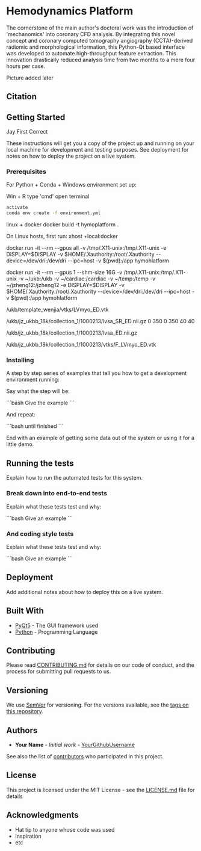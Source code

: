 # Hemodynamics Platform

The cornerstone of the main author's doctoral work was the introduction of 'mechanomics' into coronary CFD analysis. By integrating this novel concept and coronary computed tomography angiography (CCTA)-derived radiomic and morphological information, this Python-Qt based interface was developed to automate high-throughput feature extraction. This innovation drastically reduced analysis time from two months to a mere four hours per case. 

Picture added later

## Citation

## Getting Started
Jay First Correct 

These instructions will get you a copy of the project up and running on your local machine for development and testing purposes. See deployment for notes on how to deploy the project on a live system.

### Prerequisites

For Python + Conda + Windows environment set up:

Win + R type 'cmd' open terminal
```bash
activate
conda env create -f environment.yml
```

linux + docker
docker build -t hymoplatform .

On Linux hosts, first run:
xhost +local:docker

docker run -it --rm --gpus all -v /tmp/.X11-unix:/tmp/.X11-unix -e DISPLAY=$DISPLAY -v $HOME/.Xauthority:/root/.Xauthority --device=/dev/dri:/dev/dri --ipc=host -v $(pwd):/app hymohlatform

docker run -it --rm --gpus 1 --shm-size 16G -v /tmp/.X11-unix:/tmp/.X11-unix -v ~/ukb:/ukb -v ~/cardiac:/cardiac -v ~/temp:/temp -v ~/jzheng12:/jzheng12 -e DISPLAY=$DISPLAY -v $HOME/.Xauthority:/root/.Xauthority --device=/dev/dri:/dev/dri --ipc=host -v $(pwd):/app hymohlatform

/ukb/template_wenjia/vtks/LVmyo_ED.vtk

/ukb/jz_ukbb_18k/collection_1/1000213/lvsa_SR_ED.nii.gz
0 350
0 350
40 40

/ukb/jz_ukbb_18k/collection_1/1000213/lvsa_ED.nii.gz

/ukb/jz_ukbb_18k/collection_1/1000213/vtks/F_LVmyo_ED.vtk



### Installing

A step by step series of examples that tell you how to get a development environment running:

Say what the step will be:

\```bash
Give the example
\```

And repeat:

\```bash
until finished
\```

End with an example of getting some data out of the system or using it for a little demo.

## Running the tests

Explain how to run the automated tests for this system.

### Break down into end-to-end tests

Explain what these tests test and why:

\```bash
Give an example
\```

### And coding style tests

Explain what these tests test and why:

\```bash
Give an example
\```

## Deployment

Add additional notes about how to deploy this on a live system.

## Built With

* [PyQt5](https://riverbankcomputing.com/software/pyqt/intro) - The GUI framework used
* [Python](https://www.python.org/) - Programming Language

## Contributing

Please read [CONTRIBUTING.md](https://gist.github.com/PurpleBooth/b24679402957c63ec426) for details on our code of conduct, and the process for submitting pull requests to us.

## Versioning

We use [SemVer](http://semver.org/) for versioning. For the versions available, see the [tags on this repository](https://github.com/your/project/tags).

## Authors

* **Your Name** - *Initial work* - [YourGithubUsername](https://github.com/YourGithubUsername)

See also the list of [contributors](https://github.com/your/project/contributors) who participated in this project.

## License

This project is licensed under the MIT License - see the [LICENSE.md](LICENSE.md) file for details

## Acknowledgments

* Hat tip to anyone whose code was used
* Inspiration
* etc
